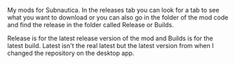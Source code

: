 My mods for Subnautica.
In the releases tab you can look for a tab to see what you want to download or you can also go in the folder of the mod code and find the release in the folder called Release or Builds.

Release is for the latest release version of the mod and Builds is for the latest build.
Latest isn't the real latest but the latest version from when I changed the repository on the desktop app.
